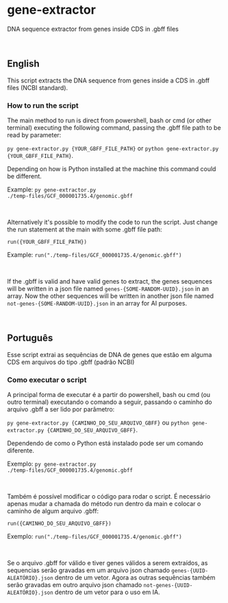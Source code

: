 # gene-extractor
DNA sequence extractor from genes inside CDS in .gbff files

<br>

## English

This script extracts the DNA sequence from genes inside a CDS in .gbff files (NCBI standard).

### How to run the script

The main method to run is direct from powershell, bash or cmd (or other terminal) executing the following command, passing the .gbff file path to be read by parameter:

<code>py gene-extractor.py {YOUR_GBFF_FILE_PATH}</code> or <code>python gene-extractor.py {YOUR_GBFF_FILE_PATH}</code>.

Depending on how is Python installed at the machine this command could be different.

Example: <code>py gene-extractor.py ./temp-files/GCF_000001735.4/genomic.gbff</code>

<br>

Alternatively it's possible to modify the code to run the script. Just change the run statement at the main with some .gbff file path:

<code>run({YOUR_GBFF_FILE_PATH})</code>

Example: <code>run("./temp-files/GCF_000001735.4/genomic.gbff")</code>

<br>

If the .gbff is valid and have valid genes to extract, the genes sequences will be written in a json file named <code>genes-{SOME-RANDOM-UUID}.json</code> in an array.
Now the other sequences will be written in another json file named <code>not-genes-{SOME-RANDOM-UUID}.json</code> in an array for AI purposes.

<br>

## Português

Esse script extrai as sequências de DNA de genes que estão em alguma CDS em arquivos do tipo .gbff (padrão NCBI)

### Como executar o script

A principal forma de executar é a partir do powershell, bash ou cmd (ou outro terminal) executando o comando a seguir, passando o caminho do arquivo .gbff a ser lido por parâmetro:

<code>py gene-extractor.py {CAMINHO_DO_SEU_ARQUIVO_GBFF}</code> ou <code>python gene-extractor.py {CAMINHO_DO_SEU_ARQUIVO_GBFF}</code>. 

Dependendo de como o Python está instalado pode ser um comando diferente.

Exemplo: <code>py gene-extractor.py ./temp-files/GCF_000001735.4/genomic.gbff</code>

<br>

Também é possível modificar o código para rodar o script. É necessário apenas mudar a chamada do método run dentro da main e colocar o caminho de algum arquivo .gbff:

<code>run({CAMINHO_DO_SEU_ARQUIVO_GBFF})</code>

Exemplo: <code>run("./temp-files/GCF_000001735.4/genomic.gbff")</code>

<br>

Se o arquivo .gbff for válido e tiver genes válidos a serem extraídos, as sequencias serão gravadas em um arquivo json chamado <code>genes-{UUID-ALEATÓRIO}.json</code> dentro de um vetor.
Agora as outras sequências também serão gravadas em outro arquivo json chamado <code>not-genes-{UUID-ALEATÓRIO}.json</code> dentro de um vetor para o uso em IA.

<br>
